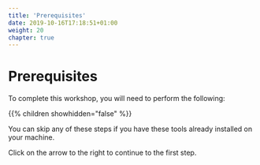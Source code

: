 ```yaml
---
title: 'Prerequisites'
date: 2019-10-16T17:18:51+01:00
weight: 20
chapter: true
---
```


# Prerequisites

To complete this workshop, you will need to perform the following:

{{% children showhidden="false" %}}

You can skip any of these steps if you have these tools already installed on
your machine.

Click on the arrow to the right to continue to the first step.
